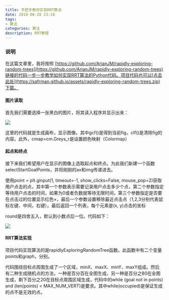```yaml
---
title: 手把手教你实现RRT算法
date: 2018-06-28 23:18
tags:
- 算法
categories: 算法
description: RRT教程
---
```


### 说明

在这篇文章里，我将按照 [https://github.com/ArianJM/rapidly-exploring-random-trees](https://github.com/ArianJM/rapidly-exploring-random-trees)链接的代码一步一步教学如何实现RRT算法的Python代码。项目代码也可以[点击此处](https://safrman.github.io/assets/rapidly-exploring-random-trees.zip)下载。

#### 图片读取 

首先我们需要选择一张黑白的图片，将其读入程序并显示出来：

![](https://saferman.github.io/assets/img/rrt_tutorial/img_read.png)

这里的代码就是生成画布，显示图像。其中gcf()是得到当前fig，clf()是清除fig的内容。此外，cmap=cm.Greys_r是设置颜色映射（Colormap）

#### 起点和终点

接下来我们希望用户在显示的图像上选取起点和终点。为此我们新建一个函数selectStartGoalPoints，并将刚刚的ax和img传递进去。

使用point = plt.ginput(1, timeout=-1, show_clicks=False, mouse_pop=2)获取用户点击的点，其中第一个参数表示需要记录用户点击多少个点，第二个参数指定等待用户点击的时间，如果为0或者负数就等待无限时间，第三个参数指定是否要在点击过的位置显示红色×，最后一个参数设置移除最近点击点（1,2,3分别代表鼠标左键、中间，右键）。最后返回一个列表，每个元素是(x, y)点击的坐标

round是四舍五入，默认到小数点后一位。代码如下：

![](https://saferman.github.io/assets/img/rrt_tutorial/start_goal.png)

#### RRT算法实现

项目代码实现算法的是rapidlyExploringRandomTree函数。此函数中有二个变量points和graph，分别。

代码围绕目标点周围生成了一个区域，minX、maxX、minY、maxY组成。然后有二种生成随机点的方法，一种是百分百在全图生成，另一种是百分之80在全图生成，剩下百分之20在目标点周围区域生成，代码中的while (goal not in points) and (len(points) < MAX_NUM_VERT)是要求。其中while(occupied)是保证生成的点不是无效的点。